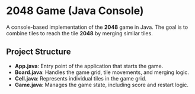 # 2048 Game (Java Console)

A console-based implementation of the **2048** game in Java. The goal is to combine tiles to reach the tile **2048** by merging similar tiles.

## Project Structure

- **App.java**: Entry point of the application that starts the game.
- **Board.java**: Handles the game grid, tile movements, and merging logic.
- **Cell.java**: Represents individual tiles in the game grid.
- **Game.java**: Manages the game state, including score and restart logic.

